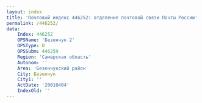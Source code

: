 ```yaml
---
layout: index
title: 'Почтовый индекс 446252: отделение почтовой связи Почты России'
permalink: /446252/
data:
    Index: 446252
    OPSName: 'Безенчук 2'
    OPSType: О
    OPSSubm: 446259
    Region: 'Самарская область'
    Autonom: ''
    Area: 'Безенчукский район'
    City: Безенчук
    City1: ''
    ActDate: '20010404'
    IndexOld: ''
---
```

